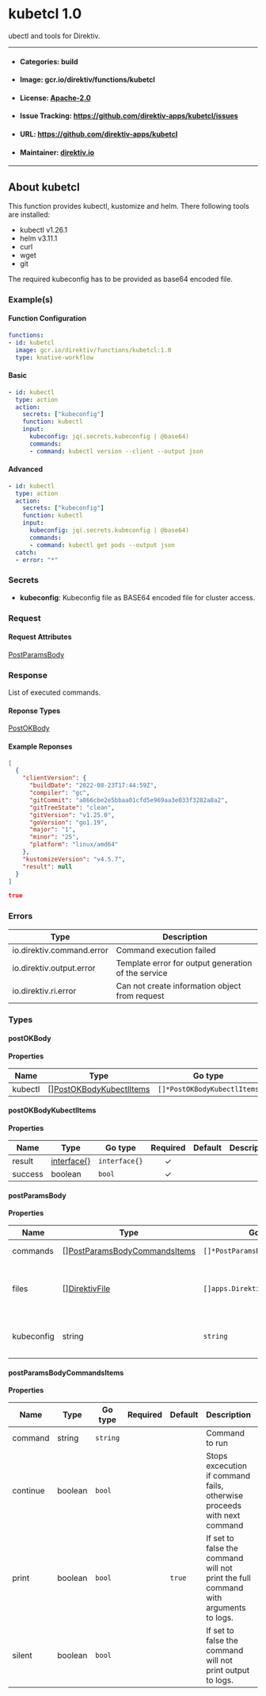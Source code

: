 
# kubetcl 1.0

ubectl and tools for Direktiv.

---
- #### Categories: build
- #### Image: gcr.io/direktiv/functions/kubetcl 
- #### License: [Apache-2.0](https://www.apache.org/licenses/LICENSE-2.0)
- #### Issue Tracking: https://github.com/direktiv-apps/kubetcl/issues
- #### URL: https://github.com/direktiv-apps/kubetcl
- #### Maintainer: [direktiv.io](https://www.direktiv.io) 
---

## About kubetcl

This function provides kubectl, kustomize and helm. There following tools are installed:

- kubectl v1.26.1
- helm v3.11.1
- curl
- wget 
- git

The required kubeconfig has to be provided as base64 encoded file.

### Example(s)
  #### Function Configuration
```yaml
functions:
- id: kubetcl
  image: gcr.io/direktiv/functions/kubetcl:1.0
  type: knative-workflow
```
   #### Basic
```yaml
- id: kubectl
  type: action
  action:
    secrets: ["kubeconfig"]
    function: kubectl
    input: 
      kubeconfig: jq(.secrets.kubeconfig | @base64)
      commands:
      - command: kubectl version --client --output json
```
   #### Advanced
```yaml
- id: kubectl
  type: action
  action:
    secrets: ["kubeconfig"]
    function: kubectl
    input: 
      kubeconfig: jq(.secrets.kubeconfig | @base64)
      commands:
      - command: kubectl get pods --output json
  catch:
  - error: "*"
```

   ### Secrets


- **kubeconfig**: Kubeconfig file as BASE64 encoded file for cluster access.






### Request



#### Request Attributes
[PostParamsBody](#post-params-body)

### Response
  List of executed commands.
#### Reponse Types
    
  

[PostOKBody](#post-o-k-body)
#### Example Reponses
    
```json
[
  {
    "clientVersion": {
      "buildDate": "2022-08-23T17:44:59Z",
      "compiler": "gc",
      "gitCommit": "a866cbe2e5bbaa01cfd5e969aa3e033f3282a8a2",
      "gitTreeState": "clean",
      "gitVersion": "v1.25.0",
      "goVersion": "go1.19",
      "major": "1",
      "minor": "25",
      "platform": "linux/amd64"
    },
    "kustomizeVersion": "v4.5.7",
    "result": null
  }
]
```
```json
true
```

### Errors
| Type | Description
|------|---------|
| io.direktiv.command.error | Command execution failed |
| io.direktiv.output.error | Template error for output generation of the service |
| io.direktiv.ri.error | Can not create information object from request |


### Types
#### <span id="post-o-k-body"></span> postOKBody

  



**Properties**

| Name | Type | Go type | Required | Default | Description | Example |
|------|------|---------|:--------:| ------- |-------------|---------|
| kubectl | [][PostOKBodyKubectlItems](#post-o-k-body-kubectl-items)| `[]*PostOKBodyKubectlItems` |  | |  |  |


#### <span id="post-o-k-body-kubectl-items"></span> postOKBodyKubectlItems

  



**Properties**

| Name | Type | Go type | Required | Default | Description | Example |
|------|------|---------|:--------:| ------- |-------------|---------|
| result | [interface{}](#interface)| `interface{}` | ✓ | |  |  |
| success | boolean| `bool` | ✓ | |  |  |


#### <span id="post-params-body"></span> postParamsBody

  



**Properties**

| Name | Type | Go type | Required | Default | Description | Example |
|------|------|---------|:--------:| ------- |-------------|---------|
| commands | [][PostParamsBodyCommandsItems](#post-params-body-commands-items)| `[]*PostParamsBodyCommandsItems` |  | `[{"command":"kubectl version"}]`| Array of commands. |  |
| files | [][DirektivFile](#direktiv-file)| `[]apps.DirektivFile` |  | | File to create before running commands. |  |
| kubeconfig | string| `string` |  | | kubeconfig as base64 encoded file |  |


#### <span id="post-params-body-commands-items"></span> postParamsBodyCommandsItems

  



**Properties**

| Name | Type | Go type | Required | Default | Description | Example |
|------|------|---------|:--------:| ------- |-------------|---------|
| command | string| `string` |  | | Command to run |  |
| continue | boolean| `bool` |  | | Stops excecution if command fails, otherwise proceeds with next command |  |
| print | boolean| `bool` |  | `true`| If set to false the command will not print the full command with arguments to logs. |  |
| silent | boolean| `bool` |  | | If set to false the command will not print output to logs. |  |

 
